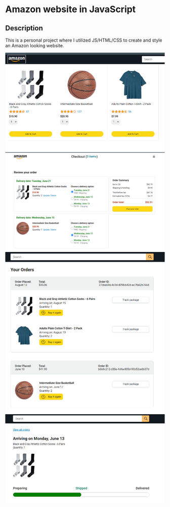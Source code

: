 # Amazon website in JavaScript

## Description
This is a personal project where I utilized JS/HTML/CSS to create and style an Amazon looking website.

![ScreenShot](github_images\amaz1.PNG)
![ScreenShot](github_images\amaz2.PNG)
![ScreenShot](github_images\amaz3.PNG)
![ScreenShot](github_images\amaz4.PNG)



